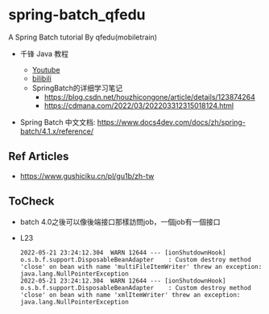 # spring-batch_qfedu

A Spring Batch tutorial By qfedu(mobiletrain)

- 千锋 Java 教程
  - [Youtube](https://www.youtube.com/playlist?list=PLwDQt7s1o9J7xm2MFwUO1yG0VRVyWy-lY)
  - [bilibili](https://www.bilibili.com/video/BV1FJ411m7d5?from=search&seid=8938410941929201049)
  - SpringBatch的详细学习笔记
    - https://blog.csdn.net/houzhicongone/article/details/123874264
    - https://cdmana.com/2022/03/202203312315018124.html

- Spring Batch 中文文档: https://www.docs4dev.com/docs/zh/spring-batch/4.1.x/reference/



## Ref Articles

- https://www.gushiciku.cn/pl/gu1b/zh-tw





## ToCheck

- batch 4.0之後可以像後端接口那樣訪問job，一個job有一個接口

- L23

  ```
  2022-05-21 23:24:12.304  WARN 12644 --- [ionShutdownHook] o.s.b.f.support.DisposableBeanAdapter    : Custom destroy method 'close' on bean with name 'multiFileItemWriter' threw an exception: java.lang.NullPointerException
  2022-05-21 23:24:12.304  WARN 12644 --- [ionShutdownHook] o.s.b.f.support.DisposableBeanAdapter    : Custom destroy method 'close' on bean with name 'xmlItemWriter' threw an exception: java.lang.NullPointerException
  ```

  
